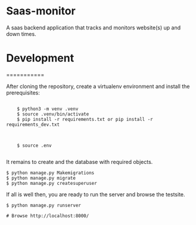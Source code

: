 # Saas-monitor
A saas backend application that tracks and monitors website(s) up and down times.

# Development
===========

After cloning the repository, create a virtualenv environment and install
the prerequisites:

<pre><code>
    $ python3 -m venv .venv
    $ source .venv/bin/activate
    $ pip install -r requirements.txt or pip install -r requirements_dev.txt 

</code></pre>

<pre><code>
    $ source .env

</code></pre>

It remains to create and the database with required objects.

    $ python manage.py Makemigrations
    $ python manage.py migrate 
    $ python manage.py createsuperuser


If all is well then, you are ready to run the server and browse the testsite.

    $ python manage.py runserver

    # Browse http://localhost:8000/